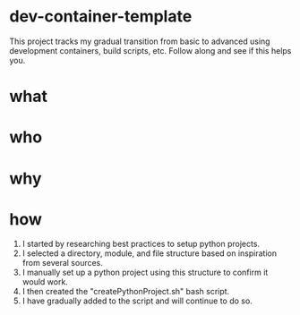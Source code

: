 # dev-container-template
This project tracks my gradual transition from basic to advanced using development containers, build scripts, etc. Follow along and see if this helps you.

# what

# who

# why


# how

1. I started by researching best practices to setup python projects.
2. I selected a directory, module, and file structure based on inspiration from several sources.
3. I manually set up a python project using this structure to confirm it would work.
4. I then created the "createPythonProject.sh" bash script.
5. I have gradually added to the script and will continue to do so.

